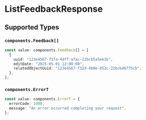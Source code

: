 # ListFeedbackResponse


## Supported Types

### `components.Feedback[]`

```typescript
const value: components.Feedback[] = [
  {
    uuid: "123e4567-75fa-4dff-a7ac-22bcb5a5ee1b",
    editDate: "2025-05-01 12:00:00",
    relatedObjectUuid: "123e4567-f32d-4b0e-852c-22bcbd6775cb",
  },
];
```

### `components.ErrorT`

```typescript
const value: components.ErrorT = {
  errorCode: 1000,
  message: "An error occurred completing your request",
};
```

